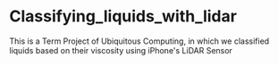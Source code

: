 # Classifying_liquids_with_lidar
This is a Term Project of Ubiquitous Computing, in which we classified liquids based on their viscosity using iPhone's LiDAR Sensor
